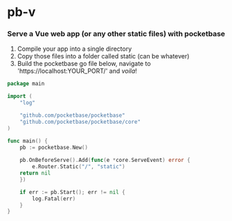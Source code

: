 # pb-v
### Serve a Vue web app (or any other static files) with pocketbase

1. Compile your app into a single directory
2. Copy those files into a folder called static (can be whatever)
3. Build the pocketbase go file below, navigate to 'https://localhost:YOUR_PORT/' and *voila*!

```go
package main

import (
	"log"

	"github.com/pocketbase/pocketbase"
	"github.com/pocketbase/pocketbase/core"
)

func main() {
    pb := pocketbase.New()
    
    pb.OnBeforeServe().Add(func(e *core.ServeEvent) error {
        e.Router.Static("/", "static")
	return nil
    })

    if err := pb.Start(); err != nil {
        log.Fatal(err)
    }
}
```
